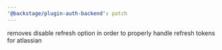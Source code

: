 ```yaml
---
'@backstage/plugin-auth-backend': patch
---
```


removes disable refresh option in order to properly handle refresh tokens for atlassian
